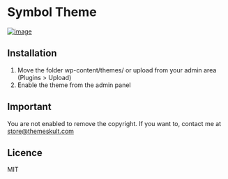 Symbol Theme
===========
[![image](https://i.cloudup.com/owMC2owNcs.png)](https://cloudup.com/cfgcHouElDv)

Installation
------------
1. Move the folder wp-content/themes/ or upload from your admin area (Plugins > Upload)
2. Enable the theme from the admin panel

Important
---------
You are not enabled to remove the copyright. If you want to, contact me at [store@themeskult.com](mailto:store@themeskult.com)

Licence
---------------
MIT
